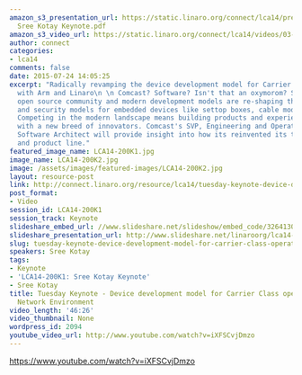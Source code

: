 ```yaml
---
amazon_s3_presentation_url: https://static.linaro.org/connect/lca14/presentations/LCA14
  Sree Kotay Keynote.pdf
amazon_s3_video_url: https://static.linaro.org/connect/lca14/videos/03-04-Tuesday/Tuesday+Keynote+-+Device+development+model+for+Carrier+Class+operators+%2526+Open+Network+Environment.mp4
author: connect
categories:
- lca14
comments: false
date: 2015-07-24 14:05:25
excerpt: "Radically revamping the device development model for Carrier class operators
  with Arm and Linaro\n \n Comcast? Software? Isn't that an oxymorom? See how the
  open source community and modern development models are re-shaping the feature velocity
  and security models for embedded devices like settop boxes, cable modems and gateways.
  Competing in the modern landscape means building products and experiences that compete
  with a new breed of innovators. Comcast's SVP, Engineering and Operations and Chief
  Software Architect will provide insight into how its reinvented its technology stack
  and product line."
featured_image_name: LCA14-200K1.jpg
image_name: LCA14-200K2.jpg
image: /assets/images/featured-images/LCA14-200K2.jpg
layout: resource-post
link: http://connect.linaro.org/resource/lca14/tuesday-keynote-device-development-model-for-carrier-class-operators-open-network-environment-2/
post_format:
- Video
session_id: LCA14-200K1
session_track: Keynote
slideshare_embed_url: //www.slideshare.net/slideshow/embed_code/32641301
slideshare_presentation_url: http://www.slideshare.net/linaroorg/lca14-sree-kotaykeynote
slug: tuesday-keynote-device-development-model-for-carrier-class-operators-open-network-environment-2
speakers: Sree Kotay
tags:
- Keynote
- 'LCA14-200K1: Sree Kotay Keynote'
- Sree Kotay
title: Tuesday Keynote - Device development model for Carrier Class operators & Open
  Network Environment
video_length: '46:26'
video_thumbnail: None
wordpress_id: 2094
youtube_video_url: http://www.youtube.com/watch?v=iXFSCvjDmzo
---
```


https://www.youtube.com/watch?v=iXFSCvjDmzo
